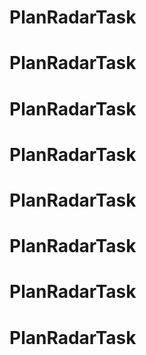 # PlanRadarTask
# PlanRadarTask
# PlanRadarTask
# PlanRadarTask
# PlanRadarTask
# PlanRadarTask
# PlanRadarTask
# PlanRadarTask
